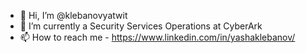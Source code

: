 - 👋 Hi, I’m @klebanovyatwit
- 🌱 I’m currently a Security Services Operations at CyberArk 
- 📫 How to reach me - https://www.linkedin.com/in/yashaklebanov/

<!---
klebanovyatwit/klebanovyatwit is a ✨ special ✨ repository because its `README.md` (this file) appears on your GitHub profile.
You can click the Preview link to take a look at your changes.
--->

